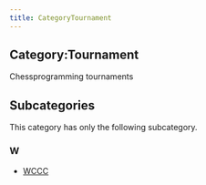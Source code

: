 ```yaml
---
title: CategoryTournament
---
```

## Category:Tournament



Chessprogramming tournaments

## Subcategories

This category has only the following subcategory.

### W

- [WCCC](Category:WCCC "Category:WCCC")

